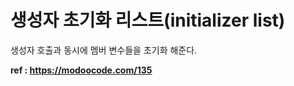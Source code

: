 # 생성자 초기화 리스트(initializer list)

생성자 호출과 동시에 멤버 변수들을 초기화 해준다.

__ref : https://modoocode.com/135__

